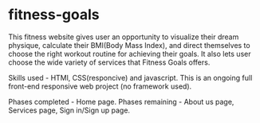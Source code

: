 # fitness-goals
This fitness website gives user an opportunity to visualize their dream physique, calculate their BMI(Body Mass Index), and direct themselves to choose the right workout routine for achieving their goals. 
It also lets user choose the wide variety of services that Fitness Goals offers.

Skills used - HTMl, CSS(responcive) and javascript. This is an ongoing full front-end responsive web project (no framework used).

Phases completed - Home page.
Phases remaining - About us page, Services page, Sign in/Sign up page.

